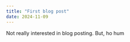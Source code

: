 ```yaml
---
title: "First blog post"
date: 2024-11-09
---
```

Not really interested in blog posting.
But, ho hum
